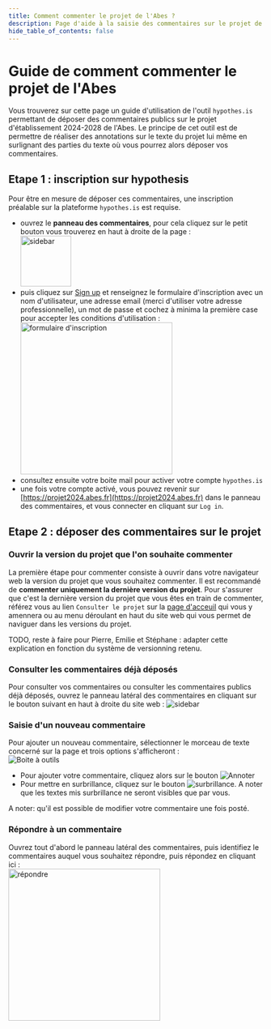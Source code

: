 ```yaml
---
title: Comment commenter le projet de l'Abes ?
description: Page d'aide à la saisie des commentaires sur le projet de l'Abes
hide_table_of_contents: false
---
```


# Guide de comment commenter le projet de l'Abes

Vous trouverez sur cette page un guide d'utilisation de l'outil `hypothes.is` permettant de déposer des commentaires publics sur le projet d'établissement 2024-2028 de l'Abes. Le principe de cet outil est de permettre de réaliser des annotations sur le texte du projet lui même en surlignant des parties du texte où vous pourrez alors déposer vos commentaires.

## Etape 1 : inscription sur hypothesis

Pour être en mesure de déposer ces commentaires, une inscription préalable sur la plateforme `hypothes.is` est requise. 

- ouvrez le **panneau des commentaires**, pour cela cliquez sur le petit bouton vous trouverez en haut à droite de la page : <br/><img src="/img/sidebar.png" alt="sidebar" width="100px" />
- puis cliquez sur [Sign up](https://hypothes.is/signup) et renseignez le formulaire d'inscription avec un nom d'utilisateur, une adresse email (merci d'utiliser votre adresse professionnelle), un mot de passe et cochez à minima la première case pour accepter les conditions d'utilisation : <br/><img src="/img/signup.png" alt="formulaire d'inscription" width="300px" />
- consultez ensuite votre boite mail pour activer votre compte `hypothes.is`
- une fois votre compte activé, vous pouvez revenir sur [https://projet2024.abes.fr](https://projet2024.abes.fr) dans le panneau des commentaires, et vous connecter en cliquant sur `Log in`.

## Etape 2 : déposer des commentaires sur le projet

### Ouvrir la version du projet que l'on souhaite commenter

La première étape pour commenter consiste à ouvrir dans votre navigateur web la version du projet que vous souhaitez commenter. Il est recommandé de **commenter uniquement la dernière version du projet**. Pour s'assurer que c'est la dernière version du projet que vous êtes en train de commenter, référez vous au lien `Consulter le projet` sur la [page d'acceuil](/) qui vous y amennera ou au menu déroulant en haut du site web qui vous permet de naviguer dans les versions du projet.

TODO, reste à faire pour Pierre, Emilie et Stéphane : adapter cette explication en fonction du système de versionning retenu. 

### Consulter les commentaires déjà déposés

Pour consulter vos commentaires ou consulter les commentaires publics déjà déposés, ouvrez le panneau latéral des commentaires en cliquant sur le bouton suivant en haut à droite du site web :
<img src="/img/sidebar.png" alt="sidebar" />

### Saisie d'un nouveau commentaire

Pour ajouter un nouveau commentaire, sélectionner le morceau de texte concerné sur la page et trois options s'afficheront :  
![Boite à outils](/img/toolbox.png)

- Pour ajouter votre commentaire, cliquez alors sur le bouton ![Annoter](/img/annotate.png)
- Pour mettre en surbrillance, cliquez sur le bouton ![surbrillance](/img/highlight.png). A noter que les textes mis surbrillance ne seront visibles que par vous.

A noter: qu'il est possible de modifier votre commentaire une fois posté.

### Répondre à un commentaire

Ouvrez tout d'abord le panneau latéral des commentaires, puis identifiez le commentaires auquel vous souhaitez répondre, puis répondez en cliquant ici :  
<img src="/img/reply.png" alt="répondre" width="300px" />


